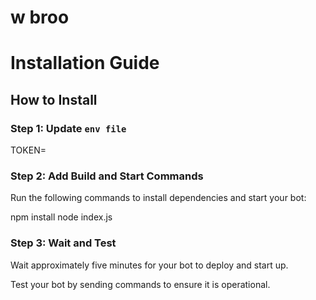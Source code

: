 #  w broo



# Installation Guide

## How to Install

### Step 1: Update `env file`

TOKEN=

### Step 2: Add Build and Start Commands
 Run the following commands to install dependencies and start your bot:

   npm install
   node index.js

### Step 3: Wait and Test
Wait approximately five minutes for your bot to deploy and start up.

Test your bot by sending commands to ensure it is operational.

